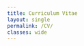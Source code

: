```yaml
---
title: Curriculum Vitae
layout: single
permalink: /CV/
classes: wide
---
```


<object data="taekjunkim.github.io/assets/pdfs/TaekjunKim_CV.pdf" width="1000" height="1000" type='application/pdf'></object>
